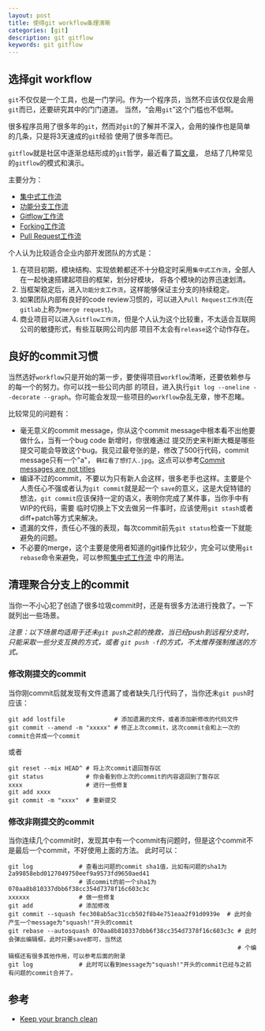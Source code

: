 ```yaml
---
layout: post
title: 使得git workflow条理清晰
categories: [git]
description: git gitflow
keywords: git gitflow
---
```


## 选择git workflow

`git`不仅仅是一个工具，也是一门学问。作为一个程序员，当然不应该仅仅是会用`git`而已，还要研究其中的门门道道。
当然，“会用`git`”这个门槛也不低啊。

很多程序员用了很多年的`git`，然而对`git`的了解并不深入，会用的操作也是简单的几条，只是将3天速成的`git`经验
使用了很多年而已。

`gitflow`就是社区中逐渐总结形成的`git`哲学，最近看了篇[文章](https://github.com/oldratlee/translations/blob/master/git-workflows-and-tutorials/README.md)，
总结了几种常见的`gitflow`的模式和演示。

主要分为：
* [集中式工作流](https://github.com/oldratlee/translations/blob/master/git-workflows-and-tutorials/workflow-centralized.md)
* [功能分支工作流](https://github.com/oldratlee/translations/blob/master/git-workflows-and-tutorials/workflow-feature-branch.md)
* [Gitflow工作流](https://github.com/oldratlee/translations/blob/master/git-workflows-and-tutorials/workflow-gitflow.md)
* [Forking工作流](https://github.com/oldratlee/translations/blob/master/git-workflows-and-tutorials/workflow-forking.md)
* [Pull Request工作流](https://github.com/oldratlee/translations/blob/master/git-workflows-and-tutorials/pull-request.md)

个人认为比较适合企业内部开发团队的方式是：

1. 在项目初期，模块结构、实现依赖都还不十分稳定时采用`集中式工作流`，全部人在一起快速搭建起项目的框架，划分好模块，
将各个模块的边界迅速划清。
2. 当框架稳定后，进入`功能分支工作流`，这样能够保证主分支的持续稳定。
3. 如果团队内部有良好的code review习惯的，可以进入`Pull Request工作流`(在`gitlab`上称为`merge request`)。
4. 商业项目可以进入`Gitflow工作流`，但是个人认为这个比较重，不太适合互联网公司的敏捷形式，有些互联网公司内部
项目不太会有`release`这个动作存在。

## 良好的commit习惯 
当然选好`workflow`只是开始的第一步，要使得项目`workflow`清晰，还要依赖参与的每一个的努力。你可以找一些公司内部
的项目，进入执行`git log --oneline --decorate --graph`。你可能会发现一些项目的`workflow`杂乱无章，惨不忍睹。

比较常见的问题有：
* 毫无意义的commit message，你从这个commit message中根本看不出他要做什么，当有一个bug code 新增时，你很难通过
提交历史来判断大概是哪些提交可能会导致这个bug。我见过最夸张的是，修改了500行代码，commit message只有一个"a"，
`韩红看了想打人.jpg`。这点可以参考[Commit messages are not titles](http://antirez.com/news/90)
* 编译不过的commit，不要以为只有新人会这样，很多老手也这样。主要是个人责任心不强或者认为`git commit`就是起一个
`save`的意义，这是大促特错的想法，`git commit`应该保持一定的语义，表明你完成了某件事，当你手中有WIP的代码，需要
临时切换上下文去做另一件事时，应该使用`git stash`或者diff+patch等方式来解决。
* 遗漏的文件，责任心不强的表现，每次commit前先`git status`检查一下就能避免的问题。
* 不必要的merge，这个主要是使用者知道的git操作比较少，完全可以使用`git rebase`命令来避免，可以参照[集中式工作流](https://github.com/oldratlee/translations/blob/master/git-workflows-and-tutorials/workflow-centralized.md)
中的用法。

## 清理聚合分支上的commit
当你一不小心犯了创造了很多垃圾commit时，还是有很多方法进行挽救了。一下就列出一些场景。

_注意：以下场景均适用于还未`git push`之前的挽救，当已经push到远程分支时，只能采取一些分支互换的方式，或者
`git push -f`的方式，不太推荐强制推送的方式。_

### 修改刚提交的commit

当你刚commit后就发现有文件遗漏了或者缺失几行代码了，当你还未`git push`时应该：
```shell
git add lostfile              # 添加遗漏的文件，或者添加新修改的代码文件
git commit --amend -m "xxxxx" # 修正上次commit，这次commit会和上一次的commit合并成一个commit
```

或者

```shell
git reset --mix HEAD^ # 将上次commit退回暂存区
git status            # 你会看到你上次的commit的内容退回到了暂存区
xxxx                  # 进行一些修复
git add xxxx
git commit -m "xxxx"  # 重新提交
```

### 修改非刚提交的commit
当你连续几个commit时，发现其中有一个commit有问题时，但是这个commit不是最后一个commit，不好使用上面的方法。
此时可以：

```shell
git log             # 查看出问题的commit sha1值，比如有问题的sha1为2a99858ebd0127049750eef9a9573fd9650aed41
                    # 该commit的前一个sha1为070aa8b810337dbb6f38cc354d7378f16c603c3c
xxxxxx              # 做一些修复
git add             # 添加修改
git commit --squash fec308ab5ac31ccb502f8b4e751eaa2f91d0939e  # 此时会产生一个message为"squash!"开头的commit
git rebase --autosquash 070aa8b810337dbb6f38cc354d7378f16c603c3c # 此时会弹出编辑框，此时只要save即可，当然这
                                                                 # 个编辑框还有很多其他作用，可以参考后面的附录
git log             # 此时可以看到message为"squash!"开头的commit已经与之前有问题的commit合并了。
```

## 参考
* [Keep your branch clean](http://fle.github.io/git-tip-keep-your-branch-clean-with-fixup-and-autosquash.html)
